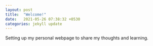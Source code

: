 ```yaml
---
layout: post
title:  "Welcome!"
date:   2021-05-26 07:38:32 +0530
categories: jekyll update
---
```

Setting up my personal webpage to share my thoughts and learning. 